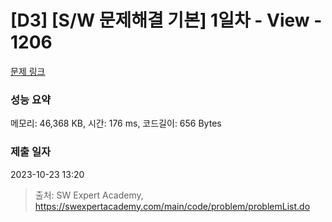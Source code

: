 # [D3] [S/W 문제해결 기본] 1일차 - View - 1206 

[문제 링크](https://swexpertacademy.com/main/code/problem/problemDetail.do?contestProbId=AV134DPqAA8CFAYh) 

### 성능 요약

메모리: 46,368 KB, 시간: 176 ms, 코드길이: 656 Bytes

### 제출 일자

2023-10-23 13:20



> 출처: SW Expert Academy, https://swexpertacademy.com/main/code/problem/problemList.do